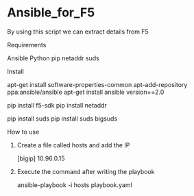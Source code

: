 # Ansible_for_F5

By using this script we can extract details from F5

Requirements

Ansible
Python pip
netaddr
suds

Install

apt-get install software-properties-common
apt-add-repository ppa:ansible/ansible
apt-get install ansible version==2.0

pip install f5-sdk
pip install netaddr

pip install suds
pip install suds bigsuds

How to use

1. Create a file called hosts and add the IP 
  
    [bigip]
    10.96.0.15
    
2. Execute the command after writing the playbook

    ansible-playbook -i hosts playbook.yaml

